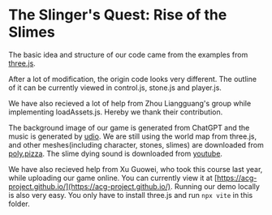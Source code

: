 # The Slinger's Quest: Rise of the Slimes

The basic idea and structure of our code came from the examples from [three.js](https://threejs.org/examples/?q=game#games_fps).

After a lot of modification, the origin code looks very different. The outline of it can be currently viewed in control.js, stone.js and player.js.

We have also recieved a lot of help from Zhou Liangguang's group while implementing loadAssets.js. Hereby we thank their contribution.

The background image of our game is generated from ChatGPT and the music is generated by [udio](https://www.udio.com/). We are still using the world map from three.js, and other meshes(including character, stones, slimes) are downloaded from [poly.pizza](https://poly.pizza/). The slime dying sound is downloaded from [youtube](https://www.youtube.com/watch?v=at6p1YTUN74).

We have also recieved help from Xu Guowei, who took this course last year, while uploading our game online. You can currently view it at [https://acg-project.github.io/](https://acg-project.github.io/). Running our demo locally is also very easy. You only have to install three.js and run    `npx vite` in this folder.